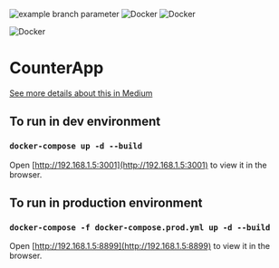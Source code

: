 
![example branch parameter](https://github.com/farhandroid/CounterApp/actions/workflows/CI_CD.yml/badge.svg?branch=master)
![Docker](https://img.shields.io/badge/-Docker-orange)  ![Docker](https://img.shields.io/badge/%20-Redux-blueviolet)

![Docker](https://img.shields.io/badge/-React-red) 


# CounterApp

[See more details about this in Medium](https://farhan-tanvir.medium.com/ci-cd-from-github-to-aws-ec2-using-github-action-e18b621c0507)


## To run in dev environment

### `docker-compose up -d --build`
Open [http://192.168.1.5:3001](http://192.168.1.5:3001) to view it in the browser.

## To run in production environment

### `docker-compose -f docker-compose.prod.yml up -d --build`
Open [http://192.168.1.5:8899](http://192.168.1.5:8899) to view it in the browser.
